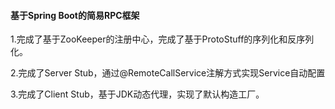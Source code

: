#### 基于Spring Boot的简易RPC框架

1.完成了基于ZooKeeper的注册中心，完成了基于ProtoStuff的序列化和反序列化。

2.完成了Server Stub，通过@RemoteCallService注解方式实现Service自动配置

3.完成了Client Stub，基于JDK动态代理，实现了默认构造工厂。